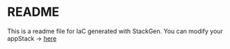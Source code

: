 # README
This is a readme file for IaC generated with StackGen.
You can modify your appStack -> [here](http://main.dev.stackgen.com/appstacks/8f2bc15a-e85d-4304-b23c-c6969a1528b7)
